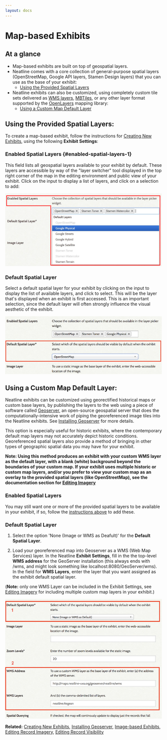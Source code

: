 ```yaml
---
layout: docs
---
```


# Map-based Exhibits 

## At a glance

- Map-based exhibits are built on top of geospatial layers. 
- Neatline comes with a core collection of general-purpose spatial layers (OpenStreetMap, Google API layers, Stamen Design layers) that you can use as the base of your exhibit:
    * [Using the Provided Spatial Layers](#using-the-provided-spatial-layers)
- Neatline exhibits can also be customized, using completely custom tile sets delivered as [WMS layers][wms], [MBTiles][mbtiles], or any other layer format supported by the [OpenLayers][openlayers] mapping library: 
    * [Using a Custom Map Default Layer](#using-a-custom-map-default-layer)

## Using the Provided Spatial Layers: 

To create a map-based exhibit, follow the instructions for [Creating New Exhibits](/docs/creating-exhibits), using the following **Exhibit Settings**:

### Enabled Spatial Layers {#enabled-spatial-layers-1}

This field lists all geospatial layers available to your exhibit by default. These layers are accessible by way of the "layer switcher" tool displayed in the top right corner of the map in the editing environment and public view of your exhibit. Click on the input to display a list of layers, and click on a selection to add:

![Screenshot of enabled spatial layers options](/assets/images/docs/enabled-spatial-layers.png)

### Default Spatial Layer 

Select a default spatial layer for your exhibit by clicking on the input to display the list of available layers, and click to select. This will be the layer that's displayed when an exhibit is first accessed. This is an important selection, since the default layer will often strongly influence the visual aesthetic of the exhibit.

![Screenshot of image layer with map base selected](/assets/images/docs/default-spatial-layer-map.png)

## Using a Custom Map Default Layer: 

Neatline exhibits can be customized using georectified historical maps or custom base layers, by publishing the layers to the web using a piece of software called [Geoserver](/docs/geoserver), an open-source geospatial server that does the computationally-intensive work of piping the georeferenced image tiles into the Neatline exhibits. See [Installing Geoserver](/docs/installing-neatline#installing-geoserver) for more details.

This option is especially useful for historic exhibits, where the contemporary default map layers may not accurately depict historic conditions. Georeferenced spatial layers also provide a method of bringing in other types of geographic spatial data you may have for your exhibit.

**Note: Using this method produces an exhibit with your custom WMS layer as the default layer, with a blank (white) background beyond the boundaries of your custom map. If your exhibit uses multiple historic or custom map layers, and/or you prefer to view your custom map as an overlay to the provided spatial layers (like OpenStreetMap), see the documentation section for [Editing Imagery](/docs/style-tab-imagery)**

### Enabled Spatial Layers 

You may still want one or more of the provided spatial layers to be available in your exhibit, if so, follow the [instructions above](#enabled-spatial-layers-1) to add these.

### Default Spatial Layer 

1. Select the option 'None (Image or WMS as Deafult)' for the **Default Spatial Layer**.

2. Load your georeferenced map into Geoserver as a WMS (Web Map Services) layer. In the Neatline **Exhibit Settings**, fill in the the top-level **WMS address** for the GeoServer installation (this always ends with /wms, and might look something like localhost:8080/GeoServer/wms). In the field for **WMS Layers**, enter the layer that you want assigned as the exhibit default spatial layer. 

(**Note:** only one WMS Layer can be included in the Exhibit Settings, see [Editing Imagery](/docs/style-tab-imagery) for including multiple custom map layers in your exhibit.)

![Screenshot of fields filled for custom map default](/assets/images/docs/custom-map-default.png)

**Related:** [Creating New Exhibits](/docs/creating-exhibits), [Installing Geoserver](/docs/installing-neatline#installing-geoserver), [Image-based Exhibits](/docs/image-based-exhibits), [Editing Record Imagery](/docs/style-tab-imagery), [Editing Record Visibility](/docs/style-tab-visibility)

[geoserver]: http://geoserver.org/
[mbtiles]: http://www.mapbox.com/developers/mbtiles/
[wms]: http://en.wikipedia.org/wiki/Web_Map_Service
[openlayers]: http://openlayers.org/
